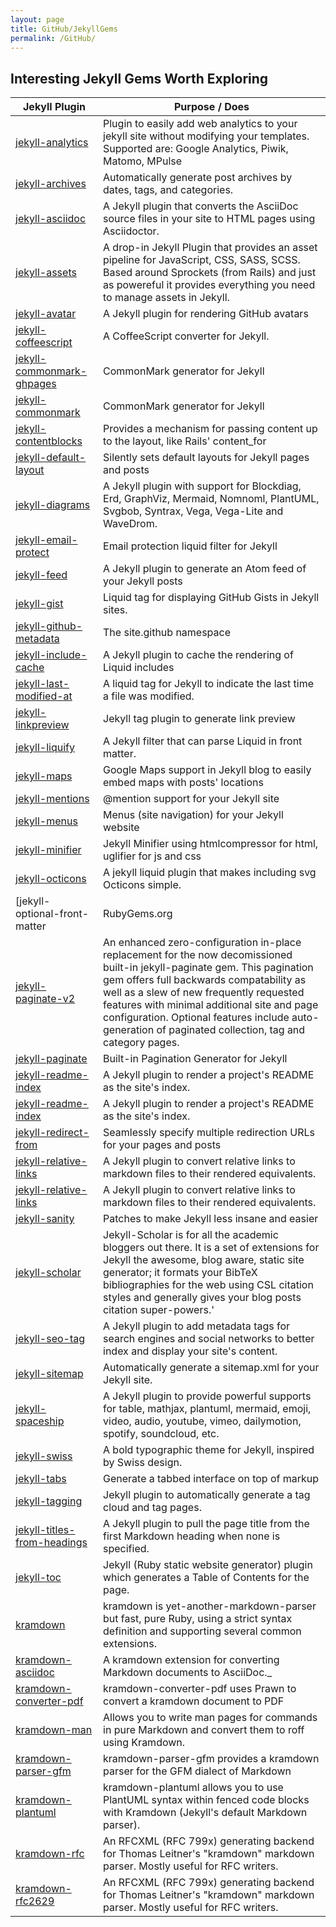 ```yaml
---
layout: page
title: GitHub/JekyllGems
permalink: /GitHub/
---
```



## Interesting Jekyll Gems Worth Exploring

| Jekyll Plugin | Purpose  / Does |
|---|---|
| [jekyll-analytics](https://rubygems.org/gems/jekyll-analytics/versions/0.1.14) | Plugin to easily add web analytics to your jekyll site without modifying your templates. Supported are: Google Analytics, Piwik, Matomo, MPulse |
| [jekyll-archives](https://rubygems.org/gems/jekyll-archives/versions/2.2.1) | Automatically generate post archives by dates, tags, and categories. |
| [jekyll-asciidoc](https://rubygems.org/gems/jekyll-asciidoc/versions/3.0.1) | A Jekyll plugin that converts the AsciiDoc source files in your site to HTML pages using Asciidoctor. |
| [jekyll-assets](https://rubygems.org/gems/jekyll-assets/versions/3.0.12) | A drop-in Jekyll Plugin that provides an asset pipeline for JavaScript, CSS, SASS, SCSS. Based around Sprockets (from Rails) and just as powereful it provides everything you need to manage assets in Jekyll. |
| [jekyll-avatar](https://rubygems.org/gems/jekyll-avatar/versions/0.8.0) | A Jekyll plugin for rendering GitHub avatars |
| [jekyll-coffeescript](https://rubygems.org/gems/jekyll-coffeescript/versions/2.0) | A CoffeeScript converter for Jekyll. |
| [jekyll-commonmark-ghpages](https://rubygems.org/gems/jekyll-commonmark-ghpages/versions/0.5.1) | CommonMark generator for Jekyll |
| [jekyll-commonmark](https://rubygems.org/gems/jekyll-commonmark/versions/1.4.0) | CommonMark generator for Jekyll |
| [jekyll-contentblocks](https://rubygems.org/gems/jekyll-contentblocks/versions/1.2.0) | Provides a mechanism for passing content up to the layout, like Rails' content_for |
| [jekyll-default-layout](https://rubygems.org/gems/jekyll-default-layout/versions/0.1.5) | Silently sets default layouts for Jekyll pages and posts |
| [jekyll-diagrams](https://rubygems.org/gems/jekyll-diagrams/versions/0.10.0) | A Jekyll plugin with support for Blockdiag, Erd, GraphViz, Mermaid, Nomnoml, PlantUML, Svgbob, Syntrax, Vega, Vega-Lite and WaveDrom. |
| [jekyll-email-protect](https://rubygems.org/gems/jekyll-email-protect/versions/1.1.0) | Email protection liquid filter for Jekyll |
| [jekyll-feed](https://rubygems.org/gems/jekyll-feed/versions/0.17.0) | A Jekyll plugin to generate an Atom feed of your Jekyll posts |
| [jekyll-gist](https://rubygems.org/gems/jekyll-gist/versions/1.5.0) | Liquid tag for displaying GitHub Gists in Jekyll sites. |
| [jekyll-github-metadata](https://rubygems.org/gems/jekyll-github-metadata/versions/2.16.1) | The site.github namespace |
| [jekyll-include-cache](https://rubygems.org/gems/jekyll-include-cache/versions/0.2.1) | A Jekyll plugin to cache the rendering of Liquid includes |
| [jekyll-last-modified-at](https://rubygems.org/gems/jekyll-last-modified-at/versions/1.3.2) | A liquid tag for Jekyll to indicate the last time a file was modified. |
| [jekyll-linkpreview](https://rubygems.org/gems/jekyll-linkpreview/versions/0.7.0) | Jekyll tag plugin to generate link preview |
| [jekyll-liquify](https://rubygems.org/gems/jekyll-liquify/versions/0.0.3) | A Jekyll filter that can parse Liquid in front matter. |
| [jekyll-maps](https://rubygems.org/gems/jekyll-maps/versions/2.4.0) | Google Maps support in Jekyll blog to easily embed maps with posts' locations |
| [jekyll-mentions](https://rubygems.org/gems/jekyll-mentions/versions/1.6.0) | @mention support for your Jekyll site |
| [jekyll-menus](https://rubygems.org/gems/jekyll-menus/versions/0.6.1) | Menus (site navigation) for your Jekyll website |
| [jekyll-minifier](https://rubygems.org/gems/jekyll-minifier/versions/0.1.10) | Jekyll Minifier using htmlcompressor for html, uglifier for js and css |
| [jekyll-octicons](https://rubygems.org/gems/jekyll-octicons/versions/19.8.0) | A jekyll liquid plugin that makes including svg Octicons simple. |
| [jekyll-optional-front-matter | RubyGems.org | your community gem host](https://rubygems.org/gems/jekyll-optional-front-matter/versions/0.3.2A) | Jekyll plugin to make front matter optional for Markdown files |
| [jekyll-paginate-v2](https://rubygems.org/gems/jekyll-paginate-v2/versions/3.0.0) | An enhanced zero-configuration in-place replacement for the now decomissioned built-in jekyll-paginate gem. This pagination gem offers full backwards compatability as well as a slew of new frequently requested features with minimal additional site and page configuration. Optional features include auto-generation of paginated collection, tag and category pages. |
| [jekyll-paginate](https://rubygems.org/gems/jekyll-paginate/versions/1.1.0) | Built-in Pagination Generator for Jekyll |
| [jekyll-readme-index](https://rubygems.org/gems/jekyll-readme-index/versions/0.3.0) | A Jekyll plugin to render a project's README as the site's index. |
| [jekyll-readme-index](https://rubygems.org/gems/jekyll-readme-index/versions/0.3.0) | A Jekyll plugin to render a project's README as the site's index. |
| [jekyll-redirect-from](https://rubygems.org/gems/jekyll-redirect-from/versions/0.16.0) | Seamlessly specify multiple redirection URLs for your pages and posts |
| [jekyll-relative-links](https://rubygems.org/gems/jekyll-relative-links/versions/0.7.0) | A Jekyll plugin to convert relative links to markdown files to their rendered equivalents. |
| [jekyll-relative-links](https://rubygems.org/gems/jekyll-relative-links/versions/0.7.0) | A Jekyll plugin to convert relative links to markdown files to their rendered equivalents. |
| [jekyll-sanity](https://rubygems.org/gems/jekyll-sanity/versions/1.6.0) | Patches to make Jekyll less insane and easier |
| [jekyll-scholar](https://rubygems.org/gems/jekyll-scholar/versions/7.1.3) | Jekyll-Scholar is for all the academic bloggers out there. It is a set of extensions for Jekyll the awesome, blog aware, static site generator; it formats your BibTeX bibliographies for the web using CSL citation styles and generally gives your blog posts citation super-powers.' |
| [jekyll-seo-tag](https://rubygems.org/gems/jekyll-seo-tag/versions/2.8.0) | A Jekyll plugin to add metadata tags for search engines and social networks to better index and display your site's content. |
| [jekyll-sitemap](https://rubygems.org/gems/jekyll-sitemap/versions/1.4.0) | Automatically generate a sitemap.xml for your Jekyll site. |
| [jekyll-spaceship](https://rubygems.org/gems/jekyll-spaceship/versions/0.10.2) | A Jekyll plugin to provide powerful supports for table, mathjax, plantuml, mermaid, emoji, video, audio, youtube, vimeo, dailymotion, spotify, soundcloud, etc. |
| [jekyll-swiss](https://rubygems.org/gems/jekyll-swiss/versions/1.0.0) | A bold typographic theme for Jekyll, inspired by Swiss design. |
| [jekyll-tabs](https://rubygems.org/gems/jekyll-tabs/versions/1.2.1) | Generate a tabbed interface on top of markup |
| [jekyll-tagging](https://rubygems.org/gems/jekyll-tagging/versions/1.1.0) | Jekyll plugin to automatically generate a tag cloud and tag pages. |
| [jekyll-titles-from-headings](https://rubygems.org/gems/jekyll-titles-from-headings/versions/0.5.3) | A Jekyll plugin to pull the page title from the first Markdown heading when none is specified. |
| [jekyll-toc](https://rubygems.org/gems/jekyll-toc/versions/0.19.0) | Jekyll (Ruby static website generator) plugin which generates a Table of Contents for the page. |
| [kramdown](https://rubygems.org/gems/kramdown/versions/2.4.0) | kramdown is yet-another-markdown-parser but fast, pure Ruby, using a strict syntax definition and supporting several common extensions. |
| [kramdown-asciidoc](https://rubygems.org/gems/kramdown-asciidoc/versions/2.1.0) | A kramdown extension for converting Markdown documents to AsciiDoc._ |
| [kramdown-converter-pdf](https://rubygems.org/gems/kramdown-converter-pdf/versions/1.0.6) | kramdown-converter-pdf uses Prawn to convert a kramdown document to PDF |
| [kramdown-man](https://rubygems.org/gems/kramdown-man/versions/1.0.1) | Allows you to write man pages for commands in pure Markdown and convert them to roff using Kramdown. |
| [kramdown-parser-gfm](https://rubygems.org/gems/kramdown-parser-gfm/versions/1.1.0) | kramdown-parser-gfm provides a kramdown parser for the GFM dialect of Markdown |
| [kramdown-plantuml](https://rubygems.org/gems/kramdown-plantuml/versions/1.3.3) | kramdown-plantuml allows you to use PlantUML syntax within fenced code blocks with Kramdown (Jekyll's default Markdown parser). |
| [kramdown-rfc](https://rubygems.org/gems/kramdown-rfc/versions/1.7.19) | An RFCXML (RFC 799x) generating backend for Thomas Leitner's "kramdown" markdown parser. Mostly useful for RFC writers. |
| [kramdown-rfc2629](https://rubygems.org/gems/kramdown-rfc2629/versions/1.7.19) | An RFCXML (RFC 799x) generating backend for Thomas Leitner's "kramdown" markdown parser. Mostly useful for RFC writers. |
 